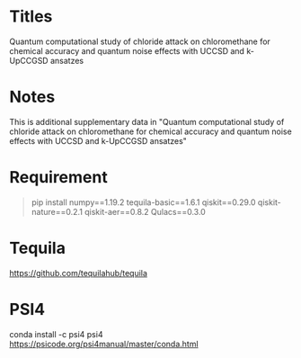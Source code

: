 # Titles
Quantum computational study of chloride attack on chloromethane for chemical accuracy and quantum noise effects with UCCSD and k-UpCCGSD ansatzes

# Notes
This is additional supplementary data in "Quantum computational study of chloride attack on chloromethane for chemical accuracy and quantum noise effects with UCCSD and k-UpCCGSD ansatzes"

# Requirement
> pip install numpy==1.19.2 tequila-basic==1.6.1 qiskit==0.29.0 qiskit-nature==0.2.1 qiskit-aer==0.8.2 Qulacs==0.3.0 

# Tequila
https://github.com/tequilahub/tequila

# PSI4
conda install -c psi4 psi4
https://psicode.org/psi4manual/master/conda.html
